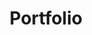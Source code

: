 ---
permalink: /portfolio/
title: "Portfolio"
entries_layout: grid
layout: collection
classes: wide
---
